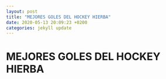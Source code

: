 ```yaml
---
layout: post
title: "MEJORES GOLES DEL HOCKEY HIERBA"
date: 2020-05-13 20:09:23 +0200
categories: jekyll update
---
```


# MEJORES GOLES DEL HOCKEY HIERBA
